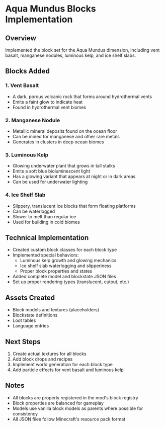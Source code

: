 # Aqua Mundus Blocks Implementation

## Overview

Implemented the block set for the Aqua Mundus dimension, including vent basalt, manganese nodules, luminous kelp, and ice shelf slabs.

## Blocks Added

### 1. Vent Basalt

- A dark, porous volcanic rock that forms around hydrothermal vents
- Emits a faint glow to indicate heat
- Found in hydrothermal vent biomes

### 2. Manganese Nodule

- Metallic mineral deposits found on the ocean floor
- Can be mined for manganese and other rare metals
- Generates in clusters in deep ocean biomes

### 3. Luminous Kelp

- Glowing underwater plant that grows in tall stalks
- Emits a soft blue bioluminescent light
- Has a glowing variant that appears at night or in dark areas
- Can be used for underwater lighting

### 4. Ice Shelf Slab

- Slippery, translucent ice blocks that form floating platforms
- Can be waterlogged
- Slower to melt than regular ice
- Used for building in cold biomes

## Technical Implementation

- Created custom block classes for each block type
- Implemented special behaviors:
  - Luminous kelp growth and glowing mechanics
  - Ice shelf slab waterlogging and slipperiness
  - Proper block properties and states
- Added complete model and blockstate JSON files
- Set up proper rendering types (translucent, cutout, etc.)

## Assets Created

- Block models and textures (placeholders)
- Blockstate definitions
- Loot tables
- Language entries

## Next Steps

1. Create actual textures for all blocks
2. Add block drops and recipes
3. Implement world generation for each block type
4. Add particle effects for vent basalt and luminous kelp

## Notes

- All blocks are properly registered in the mod's block registry
- Block properties are balanced for gameplay
- Models use vanilla block models as parents where possible for consistency
- All JSON files follow Minecraft's resource pack format
